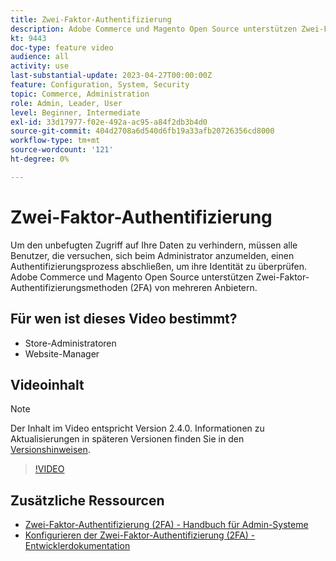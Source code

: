 ```yaml
---
title: Zwei-Faktor-Authentifizierung
description: Adobe Commerce und Magento Open Source unterstützen Zwei-Faktor-Authentifizierungsmethoden (2FA) von mehreren Anbietern. Erfahren Sie, wie Sie mit Zwei-Faktor-Authentifizierungsfunktionen den Administrator Ihres Stores schützen können.
kt: 9443
doc-type: feature video
audience: all
activity: use
last-substantial-update: 2023-04-27T00:00:00Z
feature: Configuration, System, Security
topic: Commerce, Administration
role: Admin, Leader, User
level: Beginner, Intermediate
exl-id: 33d17977-f02e-492a-ac95-a84f2db3b4d0
source-git-commit: 404d2708a6d540d6fb19a33afb20726356cd8000
workflow-type: tm+mt
source-wordcount: '121'
ht-degree: 0%

---
```


# Zwei-Faktor-Authentifizierung

Um den unbefugten Zugriff auf Ihre Daten zu verhindern, müssen alle Benutzer, die versuchen, sich beim Administrator anzumelden, einen Authentifizierungsprozess abschließen, um ihre Identität zu überprüfen. Adobe Commerce und Magento Open Source unterstützen Zwei-Faktor-Authentifizierungsmethoden (2FA) von mehreren Anbietern.

## Für wen ist dieses Video bestimmt?

- Store-Administratoren
- Website-Manager

## Videoinhalt

>[!NOTE]
>
>Der Inhalt im Video entspricht Version 2.4.0. Informationen zu Aktualisierungen in späteren Versionen finden Sie in den [Versionshinweisen](https://experienceleague.adobe.com/docs/commerce-operations/release/notes/overview.html).

>[!VIDEO](https://video.tv.adobe.com/v/339104?quality=12&learn=on)

## Zusätzliche Ressourcen

- [Zwei-Faktor-Authentifizierung (2FA) - Handbuch für Admin-Systeme](https://experienceleague.adobe.com/docs/commerce-admin/systems/security/2fa/security-two-factor-authentication.html)
- [Konfigurieren der Zwei-Faktor-Authentifizierung (2FA) - Entwicklerdokumentation](https://developer.adobe.com/commerce/testing/functional-testing-framework/two-factor-authentication/)
